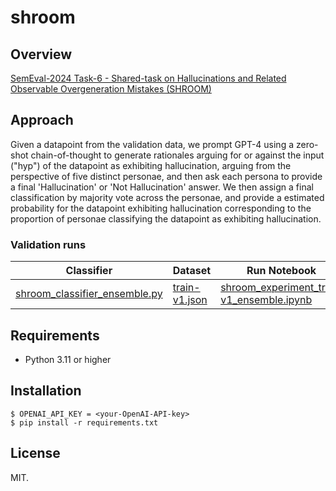 # shroom

## Overview
 [SemEval-2024 Task-6 - Shared-task on Hallucinations and Related Observable Overgeneration Mistakes (SHROOM)](https://helsinki-nlp.github.io/shroom/)

## Approach

Given a datapoint from the validation data, we prompt GPT-4 using a zero-shot chain-of-thought to generate rationales arguing for or against the input ("hyp") of the datapoint as exhibiting hallucination, arguing from the perspective of five distinct personae, and then ask each persona to provide a final 'Hallucination' or 'Not Hallucination' answer. We then assign a final classification by majority vote across the personae, and provide a estimated probability for the datapoint exhibiting hallucination corresponding to the proportion of personae classifying the datapoint as exhibiting hallucination.

### Validation runs

| Classifier | Dataset | Run Notebook | Classification Results | Analysis Notebook |
| ---------- | ------- | ------------ | ---------------------- | ----------------- |
| [shroom_classifier_ensemble.py](shroom_classifier_ensemble.py) | [train-v1.json](trial-v1.json) | [shroom_experiment_trial-v1_ensemble.ipynb](shroom_experiment_trial-v1_ensemble.ipynb) | [results_trial-v1_ensemble_version_4.json](results_trial-v1_ensemble_version_5.json) | [shroom_trial-v1_metrics_ensemble.ipynb](shroom_trial-v1_metrics_ensemble.ipynb) |


## Requirements
- Python 3.11 or higher

## Installation
``$ OPENAI_API_KEY = <your-OpenAI-API-key>``\
``$ pip install -r requirements.txt``

## License
MIT.
